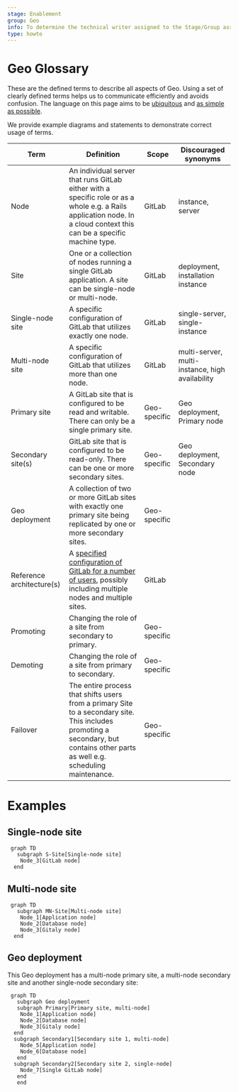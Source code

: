```yaml
---
stage: Enablement
group: Geo
info: To determine the technical writer assigned to the Stage/Group associated with this page, see https://about.gitlab.com/handbook/engineering/ux/technical-writing/#assignments
type: howto
---
```



# Geo Glossary

 These are the defined terms to describe all aspects of Geo. Using a set of clearly
 defined terms helps us to communicate efficiently and avoids confusion. The language
 on this page aims to be [ubiquitous](https://about.gitlab.com/handbook/communication/#ubiquitous-language)
 and [as simple as possible](https://about.gitlab.com/handbook/communication/#simple-language).

 We provide example diagrams and statements to demonstrate correct usage of terms.

| Term                      | Definition                                                                                                                                                                             | Scope        | Discouraged synonyms                            |
|---------------------------|----------------------------------------------------------------------------------------------------------------------------------------------------------------------------------------|--------------|-------------------------------------------------|
| Node                      | An individual server that runs GitLab either with a specific role or as a whole e.g. a Rails application node. In a cloud context this can be a specific machine type.                 | GitLab       | instance, server                                |
| Site                      | One or a collection of nodes running a single GitLab application. A site can be single-node or multi-node.                                                                             | GitLab       | deployment, installation instance               |
| Single-node site          | A specific configuration of GitLab that utilizes exactly one node.                                                                                                                     | GitLab       | single-server, single-instance                  |
| Multi-node site           | A specific configuration of GitLab that utilizes more than one node.                                                                                                                   | GitLab       | multi-server, multi-instance, high availability |
| Primary site              | A GitLab site that is configured to be read and writable. There can only be a single primary site.                                                                                     | Geo-specific | Geo deployment, Primary node                    |
| Secondary site(s)         | GitLab site that is configured to be read-only. There can be one or more secondary sites.                                                                                              | Geo-specific | Geo deployment, Secondary node                  |
| Geo deployment            | A collection of two or more GitLab sites with exactly one primary site being replicated by one or more secondary sites.                                                                | Geo-specific |                                                 |
| Reference architecture(s) | A [specified configuration of GitLab for a number of users](https://docs.gitlab.com/ee/administration/reference_architectures/), possibly including multiple nodes and multiple sites. | GitLab       |                                                 |
| Promoting                 | Changing the role of a site from secondary to primary.                                                                                                                                 | Geo-specific |                                                 |
| Demoting                  | Changing the role of a site from primary to secondary.                                                                                                                                 | Geo-specific |                                                 |
| Failover                  | The entire process that shifts users from a primary Site to a secondary site. This includes promoting a secondary, but contains other parts as well e.g. scheduling maintenance.       | Geo-specific |                                                 |


# Examples


## Single-node site

```mermaid
 graph TD
   subgraph S-Site[Single-node site]
    Node_3[GitLab node]
  end
```

## Multi-node site

```mermaid
 graph TD
   subgraph MN-Site[Multi-node site]
    Node_1[Application node]
    Node_2[Database node]
    Node_3[Gitaly node]
  end
```

## Geo deployment

This Geo deployment has a multi-node primary site, a multi-node secondary site and another single-node secondary site:

```mermaid
 graph TD
   subgraph Geo deployment
   subgraph Primary[Primary site, multi-node]
    Node_1[Application node]
    Node_2[Database node]
    Node_3[Gitaly node]
  end
  subgraph Secondary1[Secondary site 1, multi-node]
    Node_5[Application node]
    Node_6[Database node]
   end
  subgraph Secondary2[Secondary site 2, single-node]
    Node_7[Single GitLab node]
   end
   end
```
